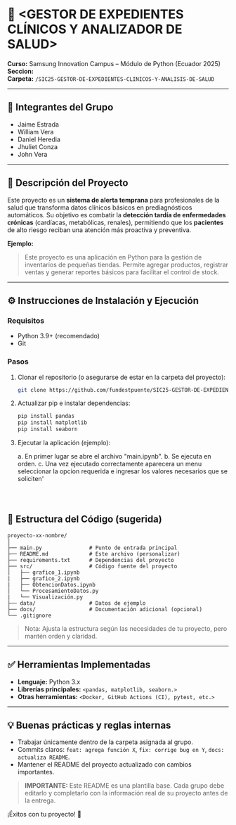 # 📌 <GESTOR DE EXPEDIENTES CLÍNICOS Y ANALIZADOR DE SALUD>

**Curso:** Samsung Innovation Campus – Módulo de Python (Ecuador 2025)  
**Seccion:** <ecuador03>  
**Carpeta:** `/SIC25-GESTOR-DE-EXPEDIENTES-CLINICOS-Y-ANALISIS-DE-SALUD`

---

## 👥 Integrantes del Grupo

- Jaime Estrada
- William Vera
- Daniel Heredia
- Jhuliet Conza
- John Vera

---

## 📝 Descripción del Proyecto

Este proyecto es un **sistema de alerta temprana** para profesionales de la salud que transforma datos clínicos básicos en prediagnósticos automáticos. Su objetivo es combatir la **detección tardía de enfermedades crónicas** (cardíacas, metabólicas, renales), permitiendo que los **pacientes** de alto riesgo reciban una atención más proactiva y preventiva.

**Ejemplo:**

> Este proyecto es una aplicación en Python para la gestión de inventarios de pequeñas tiendas. Permite agregar productos, registrar ventas y generar reportes básicos para facilitar el control de stock.

---

## ⚙️ Instrucciones de Instalación y Ejecución

### Requisitos

- Python 3.9+ (recomendado)
- Git

### Pasos

1. Clonar el repositorio (o asegurarse de estar en la carpeta del proyecto):

   ```bash
   git clone https://github.com/fundestpuente/SIC25-GESTOR-DE-EXPEDIENTES-CLINICOS-Y-ANALIZADOR-DE-SALUD.git
   

2. Actualizar pip e instalar dependencias:

   ```bash
   pip install pandas
   pip install matplotlib
   pip install seaborn

   ```

3. Ejecutar la aplicación (ejemplo):

   a. En primer lugar se abre el archivo "main.ipynb".
   b. Se ejecuta en orden.
   c. Una vez ejecutado correctamente aparecera un menu seleccionar la opcion requerida e ingresar los valores necesarios que se soliciten'
   ```

  
## 📂 Estructura del Código (sugerida)

```
proyecto-xx-nombre/
│
├── main.py               # Punto de entrada principal
├── README.md             # Este archivo (personalizar)
├── requirements.txt      # Dependencias del proyecto
├── src/                  # Código fuente del proyecto
│   ├── grafico_1.ipynb
|   ├── grafico_2.ipynb
|   ├── ObtencionDatos.ipynb
│   └── ProcesamientoDatos.py
|   └── Visualización.py
├── data/                 # Datos de ejemplo
├── docs/                 # Documentación adicional (opcional)
└── .gitignore
```

> Nota: Ajusta la estructura según las necesidades de tu proyecto, pero mantén orden y claridad.

---

## ✅ Herramientas Implementadas

- **Lenguaje:** Python 3.x
- **Librerías principales:** `<pandas, matplotlib, seaborn.>` 
- **Otras herramientas:** `<Docker, GitHub Actions (CI), pytest, etc.>` 

---

## 💡 Buenas prácticas y reglas internas

- Trabajar únicamente dentro de la carpeta asignada al grupo.
- Commits claros: `feat: agrega función X`, `fix: corrige bug en Y`, `docs: actualiza README`.
- Mantener el README del proyecto actualizado con cambios importantes.

> **IMPORTANTE:** Este README es una plantilla base. Cada grupo debe editarlo y completarlo con la información real de su proyecto antes de la entrega.

¡Éxitos con tu proyecto! 🚀

